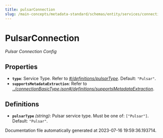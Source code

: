```yaml
---
title: pulsarConnection
slug: /main-concepts/metadata-standard/schemas/entity/services/connections/messaging/pulsarconnection
---
```


# PulsarConnection

*Pulsar Connection Config*

## Properties

- **`type`**: Service Type. Refer to *[#/definitions/pulsarType](#definitions/pulsarType)*. Default: `"Pulsar"`.
- **`supportsMetadataExtraction`**: Refer to *[../connectionBasicType.json#/definitions/supportsMetadataExtraction](#/connectionBasicType.json#/definitions/supportsMetadataExtraction)*.
## Definitions

- <a id="definitions/pulsarType"></a>**`pulsarType`** *(string)*: Pulsar service type. Must be one of: `["Pulsar"]`. Default: `"Pulsar"`.


Documentation file automatically generated at 2023-07-16 19:59:36.193714.
